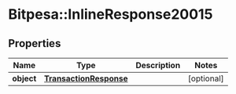 # Bitpesa::InlineResponse20015

## Properties
Name | Type | Description | Notes
------------ | ------------- | ------------- | -------------
**object** | [**TransactionResponse**](TransactionResponse.md) |  | [optional] 


